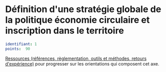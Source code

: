 # Définition d'une stratégie globale de la politique économie circulaire et inscription dans le territoire
```yaml
identifiant: 1
points:  90
```
[Ressources (références, règlementation, outils et méthodes, retours d'expérience)](https://www.optigede.org/sites/default/files/ressources-axe-1-referentiel-economie-circulaire.pdf) pour progresser sur les orientations qui composent cet axe. 
